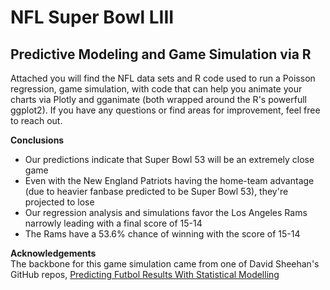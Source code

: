 # NFL Super Bowl LIII
## Predictive Modeling and Game Simulation via R

Attached you will find the NFL data sets and R code used to run a Poisson regression, game simulation, with code that can help you animate your charts via Plotly and gganimate (both wrapped around the R's powerfull ggplot2). If you have any questions or find areas for improvement, feel free to reach out.

**Conclusions**
* Our predictions indicate that Super Bowl 53 will be an extremely close game
* Even with the New England Patriots having the home-team advantage (due to heavier fanbase predicted to be Super Bowl 53), they're projected to lose
* Our regression analysis and simulations favor the Los Angeles Rams narrowly leading with a final score of 15-14
* The Rams have a 53.6% chance of winning with the score of 15-14

**Acknowledgements**
<br>The backbone for this game simulation came from one of David Sheehan's GitHub repos, [Predicting Futbol Results With Statistical Modelling](https://dashee87.github.io/data%20science/football/r/predicting-football-results-with-statistical-modelling/)
